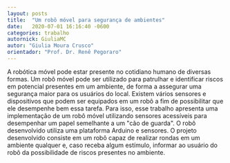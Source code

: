 ```yaml
---
layout: posts
title:  "Um robô móvel para segurança de ambientes"
date:   2020-07-01 16:16:40 -0600
categories: trabalho
autornick: GiuliaMC
autor: "Giulia Moura Crusco"
orientador: "Prof. Dr. Renê Pegoraro"
---
```

A robótica móvel pode estar presente no cotidiano humano de diversas formas. Um robô móvel pode ser utilizado para patrulhar e identificar riscos em potencial presentes em um ambiente, de forma a assegurar uma segurança maior para os usuários do local. Existem vários sensores e dispositivos que podem ser equipados em um robô a fim de possibilitar que ele desempenhe bem essa tarefa. Para isso, esse trabalho apresenta uma implementação de um robô móvel utilizando sensores acessíveis para desempenhar um papel semelhante a um "cão de guarda". O robô desenvolvido utiliza uma plataforma Arduino e sensores. O projeto desenvolvido consiste em um robô capaz de realizar rondas em um ambiente qualquer e, caso receba algum estímulo, informar ao usuário do robô da possibilidade de riscos presentes no ambiente.



